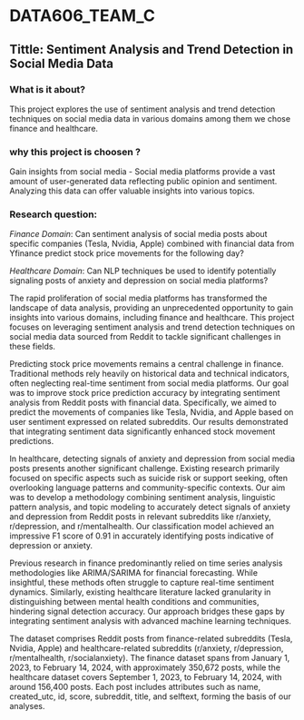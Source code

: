 # DATA606_TEAM_C
## Tittle: Sentiment Analysis and Trend Detection in Social Media Data


### What is it about? ​

This project explores the use of sentiment analysis and trend detection techniques on social media data in various domains among them we chose finance and healthcare.

### why this project is choosen ?

Gain insights from social media - Social media platforms provide a vast amount of user-generated data reflecting public opinion and sentiment. Analyzing this data can offer valuable insights into various topics.​

### Research question: ​

*Finance Domain*: Can sentiment analysis of social media posts about specific companies (Tesla, Nvidia, Apple) combined with financial data from Yfinance predict stock price movements for the following day?​

*Healthcare Domain*: Can NLP techniques be used to identify potentially signaling posts of anxiety and depression on social media platforms?​

The rapid proliferation of social media platforms has transformed the landscape of data analysis, providing an unprecedented opportunity to gain insights into various domains, including finance and healthcare. This project focuses on leveraging sentiment analysis and trend detection techniques on social media data sourced from Reddit to tackle significant challenges in these fields.

Predicting stock price movements remains a central challenge in finance. Traditional methods rely heavily on historical data and technical indicators, often neglecting real-time sentiment from social media platforms. Our goal was to improve stock price prediction accuracy by integrating sentiment analysis from Reddit posts with financial data. Specifically, we aimed to predict the movements of companies like Tesla, Nvidia, and Apple based on user sentiment expressed on related subreddits. Our results demonstrated that integrating sentiment data significantly enhanced stock movement predictions.

In healthcare, detecting signals of anxiety and depression from social media posts presents another significant challenge. Existing research primarily focused on specific aspects such as suicide risk or support seeking, often overlooking language patterns and community-specific contexts. Our aim was to develop a methodology combining sentiment analysis, linguistic pattern analysis, and topic modeling to accurately detect signals of anxiety and depression from Reddit posts in relevant subreddits like r/anxiety, r/depression, and r/mentalhealth. Our classification model achieved an impressive F1 score of 0.91 in accurately identifying posts indicative of depression or anxiety.

Previous research in finance predominantly relied on time series analysis methodologies like ARIMA/SARIMA for financial forecasting. While insightful, these methods often struggle to capture real-time sentiment dynamics. Similarly, existing healthcare literature lacked granularity in distinguishing between mental health conditions and communities, hindering signal detection accuracy. Our approach bridges these gaps by integrating sentiment analysis with advanced machine learning techniques.

The dataset comprises Reddit posts from finance-related subreddits (Tesla, Nvidia, Apple) and healthcare-related subreddits (r/anxiety, r/depression, r/mentalhealth, r/socialanxiety). The finance dataset spans from January 1, 2023, to February 14, 2024, with approximately 350,672 posts, while the healthcare dataset covers September 1, 2023, to February 14, 2024, with around 156,400 posts. Each post includes attributes such as name, created_utc, id, score, subreddit, title, and selftext, forming the basis of our analyses.

